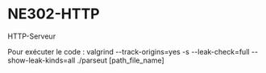 # NE302-HTTP
HTTP-Serveur

Pour exécuter le code :
valgrind --track-origins=yes -s --leak-check=full --show-leak-kinds=all  ./parseut [path_file_name]
